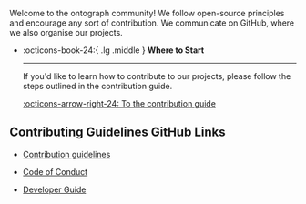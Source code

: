 Welcome to the ontograph community! We follow open-source principles and
encourage any sort of contribution. We communicate on GitHub, where we also
organise our projects.

<div class="grid cards" markdown>

-   :octicons-book-24:{ .lg .middle } __Where to Start__

    ---

    If you'd like to learn how to contribute to our projects, please follow
    the steps outlined in the contribution guide.

    [:octicons-arrow-right-24: To the contribution guide](contribute.md)

</div>


## Contributing Guidelines GitHub Links

- [Contribution guidelines](https://github.com/ontograph/ontograph/blob/main/CONTRIBUTING.md)

- [Code of Conduct](https://github.com/ontograph/ontograph/blob/main/CODE_OF_CONDUCT.md)

- [Developer Guide](https://github.com/ontograph/ontograph/blob/main/DEVELOPER.md)
